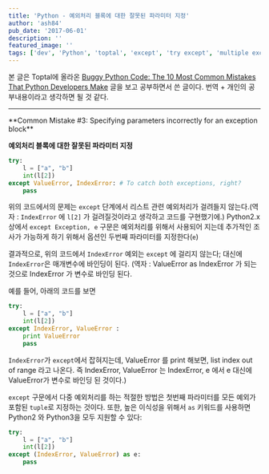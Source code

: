 ```yaml
---
title: 'Python - 예외처리 블록에 대한 잘못된 파라미터 지정'
author: 'ash84'
pub_date: '2017-06-01'
description: ''
featured_image: ''
tags: ['dev', 'Python', 'toptal', 'except', 'try except', 'multiple exception']
---
```


본 글은 Toptal에 올라온 [Buggy Python Code: The 10 Most Common Mistakes That Python Developers Make](https://www.toptal.com/python/top-10-mistakes-that-python-programmers-make) 글을 보고 공부하면서 쓴 글이다. 번역 + 개인의 공부내용이라고 생각하면 될 것 같다.
<hr/>
**Common Mistake #3: Specifying parameters incorrectly for an exception block**

**예외처리 블록에 대한 잘못된 파라미터 지정**


```python
try:
    l = ["a", "b"]
    int(l[2])
except ValueError, IndexError: # To catch both exceptions, right?
    pass
```

위의 코드에서의 문제는 `except` 단계에서 리스트 관련 예외처리가 걸려들지 않는다.(역자 : `IndexError` 에 `l[2]` 가 걸려질것이라고 생각하고 코드를 구현했기에.) Python2.x 상에서 `except Exception, e` 구문은 예외처리를 위해서 사용되어 지는데 추가적인 조사가 가능하게 하기 위해서 옵션인 두번째 파라미터를 지정한다(`e`)

결과적으로, 위의 코드에서 `IndexError` 예외는 `except` 에 걸리지 않는다; 대신에 `IndexError`은 매개변수에 바인딩이 된다. (역자 : ValueError as IndexError 가 되는것으로 IndexError 가 변수로 바인딩 된다.

예를 들어, 아래의 코드를 보면
```python 
try:
    l = ["a", "b"]
    int(l[2])
except IndexError, ValueError :
    print ValueError
    pass
```

`IndexError`가 `except`에서 잡혀지는데, ValueError 를 print 해보면, list index out of range
라고 나온다. 즉 IndexError, ValueError 는 IndexError, e 에서 e 대신에 ValueError가 변수로 바인딩 된 것이다.) 


`except` 구문에서 다중 예외처리를 하는 적절한 방법은 첫번째 파라미터를 모든 예외가 포함된 `tuple`로 지정하는 것이다. 또한, 높은 이식성을 위해서 `as` 키워드를 사용하면 Python2 와 Python3을 모두 지원할 수 있다:

```python
try:
    l = ["a", "b"]
    int(l[2])
except (IndexError, ValueError) as e:
    pass
```

